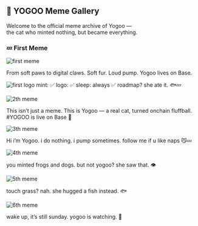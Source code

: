 ## 🐾 YOGOO Meme Gallery

Welcome to the official meme archive of Yogoo —  
the cat who minted nothing, but became everything.

### 💤 First Meme  

![first meme](./yogoos.PNG)

From soft paws to digital claws. 
Soft fur. Loud pump.
Yogoo lives on Base.


![first logo](./yogoofirstlogo.png)
mint: ✅
logo: ✅
sleep: always ✅
roadmap? she ate it. 🐟💤


![2th meme](./yogoo_profile_.png)

This isn’t just a meme.
This is Yogoo — a real cat, turned onchain fluffball.
#YOGOO is live on Base 🐾


![3th meme](./yogoo2.png)

Hi i’m Yogoo.
i do nothing.
i pump sometimes.
follow me if u like naps 😼💤


![4th meme](./yogoo2.png)

you minted frogs and dogs.
but not yogoo?
she saw that. 👁️


![5th meme](./yogoo4.png)

touch grass?
nah. she hugged a fish instead. 🐟


![6th meme](./yogoo2.png)

wake up, it’s still sunday.
yogoo is watching. 🐾
